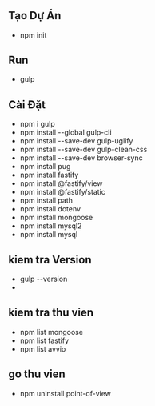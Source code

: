 # 

## Tạo Dự Án
 - npm init

## Run 
 - gulp

## Cài Đặt
 - npm i gulp
 - npm install --global gulp-cli
 - npm install --save-dev gulp-uglify
 - npm install --save-dev gulp-clean-css
 - npm install --save-dev browser-sync
 - npm install pug
 - npm install fastify
 - npm install @fastify/view
 - npm install @fastify/static
 - npm install path
 - npm install dotenv
 - npm install mongoose
 - npm install mysql2
 - npm install mysql









## kiem tra Version
 - gulp --version
 - 

## kiem tra thu vien
 - npm list mongoose
 - npm list fastify
 - npm list avvio


## go thu vien
 - npm uninstall point-of-view

